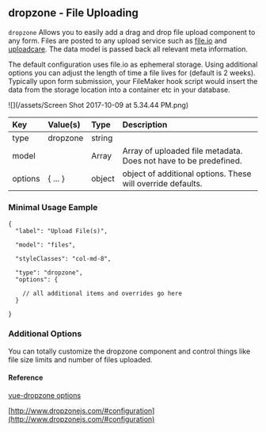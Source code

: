 ## dropzone - File Uploading 

`dropzone` Allows you to easily add a drag and drop file upload component to any form. Files are posted to any upload service such as [file.io](https://www.file.io/#one) and [uploadcare](https://uploadcare.com). The data model is passed back all relevant meta information.  

The default configuration uses file.io as ephemeral storage. Using additional options you can adjust the length of time a file lives for (default is 2 weeks). Typically upon form submission, your FileMaker hook script would insert the data from the storage location into a container etc in your database.  

![](/assets/Screen Shot 2017-10-09 at 5.34.44 PM.png)

| Key | Value\(s\) | Type | Description |
| :--- | :--- | :--- | :--- |
| type | dropzone | string |  |
| model |   | Array | Array of uploaded file metadata. Does not have to be predefined. |
| options | { ... } | object | object of additional options. These will override defaults. |

##### 

### Minimal Usage Eample

```
{
  "label": "Upload File(s)",
  "model": "files",
  "styleClasses": "col-md-8",
  "type": "dropzone",
  "options": {	
    // all additional items and overrides go here
  } 
}
```

### Additional Options
You can totally customize the dropzone component and control things like file size limits and number of files uploaded.

  #### Reference
  [vue-dropzone options](https://github.com/rowanwins/vue-dropzone#props)
  
 [http://www.dropzonejs.com/#configuration](http://www.dropzonejs.com/#configuration)

  
  
  